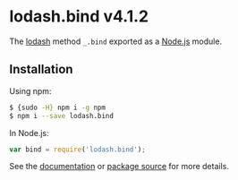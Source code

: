 # lodash.bind v4.1.2

The [lodash](https://lodash.com/) method `_.bind` exported as a [Node.js](https://nodejs.org/) module.

## Installation

Using npm:
```bash
$ {sudo -H} npm i -g npm
$ npm i --save lodash.bind
```

In Node.js:
```js
var bind = require('lodash.bind');
```

See the [documentation](https://lodash.com/docs#bind) or [package source](https://github.com/lodash/lodash/blob/4.1.2-npm-packages/lodash.bind) for more details.

